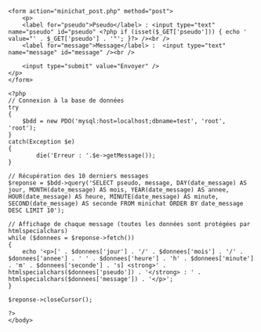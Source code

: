 <!DOCTYPE html>
<html>
    <head>
        <meta charset="utf-8" />
        <title>Mini-chat - TP OC</title>
    </head>
    <style>
    form
    {
        text-align:center;
    }
    </style>
    <body>
    
    <form action="minichat_post.php" method="post">
        <p>
        <label for="pseudo">Pseudo</label> : <input type="text" name="pseudo" id="pseudo" <?php if (isset($_GET['pseudo'])) { echo ' value="' . $_GET['pseudo'] . '"'; }?> /><br />
        <label for="message">Message</label> :  <input type="text" name="message" id="message" /><br />

        <input type="submit" value="Envoyer" />
    </p>
    </form>

    <?php
    // Connexion à la base de données
    try
    {
        $bdd = new PDO('mysql:host=localhost;dbname=test', 'root', 'root');
    }
    catch(Exception $e)
    {
            die('Erreur : '.$e->getMessage());
    }

    // Récupération des 10 derniers messages
    $reponse = $bdd->query('SELECT pseudo, message, DAY(date_message) AS jour, MONTH(date_message) AS mois, YEAR(date_message) AS annee, HOUR(date_message) AS heure, MINUTE(date_message) AS minute, SECOND(date_message) AS seconde FROM minichat ORDER BY date_message DESC LIMIT 10');

    // Affichage de chaque message (toutes les données sont protégées par htmlspecialchars)
    while ($donnees = $reponse->fetch())
    {
        echo '<p>[' . $donnees['jour'] . '/' . $donnees['mois'] . '/' . $donnees['annee'] . ' ' . $donnees['heure'] . 'h' . $donnees['minute'] . 'm' . $donnees['seconde'] . 's] <strong>' . htmlspecialchars($donnees['pseudo']) . '</strong> : ' . htmlspecialchars($donnees['message']) . '</p>';
    }

    $reponse->closeCursor();

    ?>
    </body>
</html>
